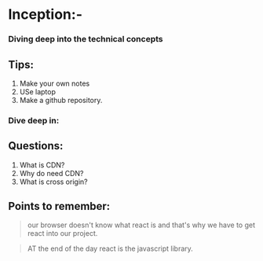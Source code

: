 # Inception:-

### Diving deep into the technical concepts

## Tips:

1. Make your own notes
2. USe laptop
3. Make a github repository.

### Dive deep in:

## Questions:

1. What is CDN?
2. Why do need CDN?
3. What is cross origin?

## Points to remember: 
> our browser doesn't know what react is and that's why we have to get react into our project.

> AT the end of the day react is the javascript library.
